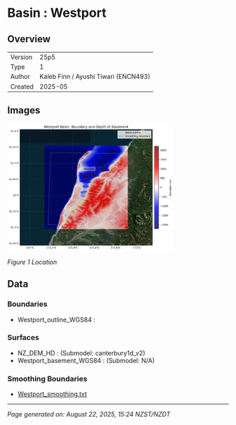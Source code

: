 # Basin : Westport

## Overview
|         |                     |
|---------|---------------------|
| Version | 25p5           |
| Type    | 1        |
| Author  | Kaleb Finn / Ayushi Tiwari (ENCN493)            |
| Created | 2025-05           |


## Images
<a href="../images/regional/Westport_basin_map.png"><img src="../images/regional/Westport_basin_map.png" width="75%"></a>

*Figure 1 Location*


## Data
### Boundaries
- Westport_outline_WGS84 : 

### Surfaces
- NZ_DEM_HD :  (Submodel: canterbury1d_v2)
- Westport_basement_WGS84 :  (Submodel: N/A)

### Smoothing Boundaries
- [Westport_smoothing.txt](../../velocity_modelling/data/regional/Westport/Westport_smoothing.txt)

---
*Page generated on: August 22, 2025, 15:24 NZST/NZDT*
